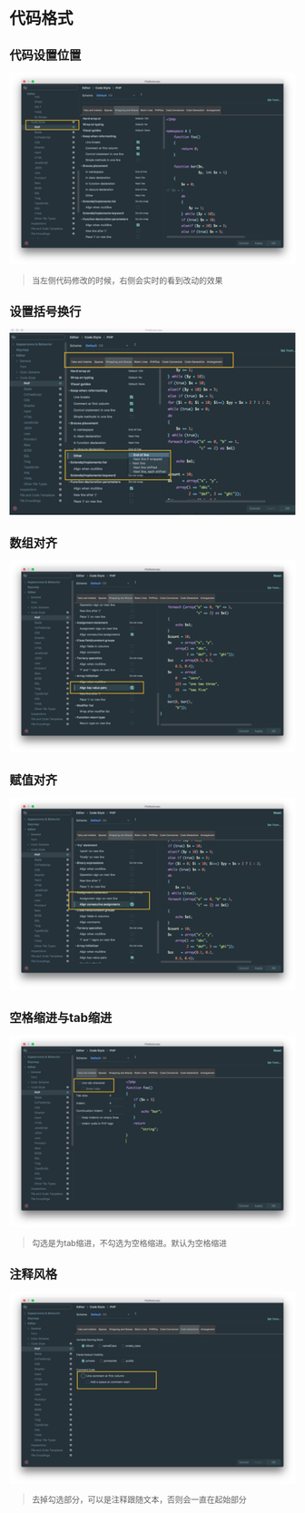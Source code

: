 # 代码格式

## 代码设置位置

![配置 代码格式](images/xxxiii-coder-format-a-1.jpg)

> 当左侧代码修改的时候，右侧会实时的看到改动的效果

## 设置括号换行
![配置 代码格式](images/xxxiii-coder-format-a-2.jpg)

## 数组对齐
![配置 代码格式](images/xxxiii-coder-format-a-3.jpg)

## 赋值对齐
![配置 代码格式](images/xxxiii-coder-format-a-4.jpg)

## 空格缩进与tab缩进
![配置 代码格式](images/xxxiii-coder-format-a-5.jpg)
> 勾选是为tab缩进，不勾选为空格缩进。默认为空格缩进

## 注释风格
![配置 代码格式](images/xxxiii-coder-format-a-6.jpg)
> 去掉勾选部分，可以是注释跟随文本，否则会一直在起始部分